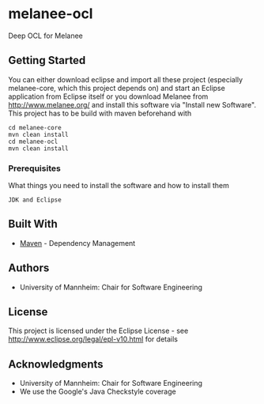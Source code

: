 # melanee-ocl

Deep OCL for Melanee

## Getting Started

You can either download eclipse and import all these project (especially melanee-core, which this project depends on) and start an Eclipse application from Eclipse itself or you download Melanee from http://www.melanee.org/ and install this software via "Install new Software". This project has to be build with maven beforehand with 
```
cd melanee-core
mvn clean install
cd melanee-ocl
mvn clean install
```

### Prerequisites

What things you need to install the software and how to install them

```
JDK and Eclipse
```

## Built With

* [Maven](https://maven.apache.org/) - Dependency Management


## Authors

 * University of Mannheim: Chair for Software Engineering

## License

This project is licensed under the Eclipse License - see http://www.eclipse.org/legal/epl-v10.html for details

## Acknowledgments

* University of Mannheim: Chair for Software Engineering
* We use the Google's Java Checkstyle coverage

